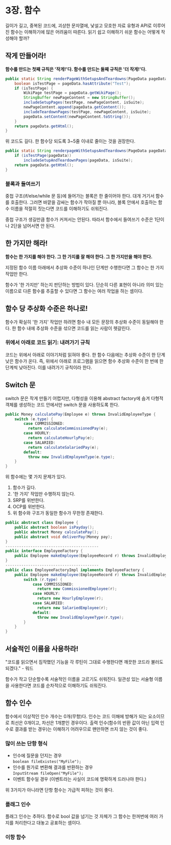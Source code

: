 # 3장. 함수
길이가 길고, 중복된 코드에, 괴상한 문자열에, 낯설고 모호한 자료 유형과 API로 이루어진 함수는 이해하기에 많은 어려움이 따른다. 읽기 쉽고 이해하기 쉬운 함수는 어떻게 작성해야 할까?

## 작게 만들어라!
**함수를 만드는 첫째 규칙은 '작게!'다. 함수를 만드는 둘째 규칙은 '더 작게!'다.**

```java
public static String renderPageWithSetupsAndTeardowns(PageData pageData, boolean isSuite) throws Exception {
    boolean isTestPage = pageData.hasAttribute("Test");
    if (isTestPage) {
        WikiPage testPage = pageData.getWikiPage();
        StringBuffer newPageContent = new StringBuffer();
        includeSetupPages(testPage, newPageContent, isSuite);
        newPageContent.append(pageData.getContent());
        includeTeardownPages(testPage, newPageContent, isSuite);
        pageData.setContent(newPageContent.toString());
    }
    return pageData.getHtml();
}
```

위 코드도 길다. 한 함수당 되도록 3~5줄 이내로 줄이는 것을 권장한다.
```java
public static String renderpageWithSetupsAndTeardowns(PageData pageData, boolean isSuite) throws Exception {
    if (isTestPage(pageData))
        includeSetupAndTeardownPages(pageData, isSuite);
    return pageData.getHtml();
}
```

### 블록과 들여쓰기
중첩 구조(if/else/while 문 등)에 들어가는 블록은 한 줄이어야 한다. 대개 거기서 함수를 호출한다. 그러면 바깥을 감싸는 함수가 작아질 뿐 아니라, 블록 안에서 호출하는 함수 이름을 적절히 짓는다면 코드를 이해하기도 쉬워진다.

중첩 구조가 생길만큼 함수가 커져서는 안된다. 따라서 함수에서 들여쓰기 수준은 1단이나 2단을 넘어서면 안 된다.

## 한 가지만 해라!
**함수는 한 가지를 해야 한다. 그 한 가지를 잘 해야 한다. 그 한 가지만을 해야 한다.**

지정된 함수 이름 아래에서 추상화 수준이 하나인 단계만 수행한다면 그 함수는 한 가지 작업만 한다.

함수가 '한 가지만' 하는지 판단하는 방법이 있다. 단순히 다른 표현이 아니라 의미 있는 이름으로 다른 함수를 추출할 수 있다면 그 함수는 여러 작업을 하는 셈이다.

## 함수 당 추상화 수준은 하나로!
함수가 확실히 '한 가지' 작업만 하려면 함수 내 모든 문장의 추상화 수준이 동일해야 한다. 한 함수 내에 추상화 수준을 섞으면 코드를 읽는 사람이 헷갈린다.

### 위에서 아래로 코드 읽기: 내려가기 규칙
코드는 위에서 아래로 이야기처럼 읽혀야 좋다. 한 함수 다음에는 추상화 수준이 한 단계 낮은 함수가 온다. 즉, 위에서 아래로 프로그램을 읽으면 함수 추상화 수준이 한 번에 한 단계씩 낮아진다. 이를 내려가기 규칙이라 한다.

## Switch 문
switch 문은 작게 만들기 어렵지만, 다형성을 이용해 abstract factory에 숨겨 다형적 객체를 생성하는 코드 안에서만 switch 문을 사용하도록 한다.

```java
public Money calculatePay(Employee e) throws InvalidEmployeeType {
    switch (e.type) {
        case COMMISSIONED:
          return calculateCommissionedPay(e);
        case HOURLY:
          return calculateHourlyPay(e);
        case SALARIED:
          return calculateSalariedPay(e);
        default:
          throw new InvalidEmployeeType(e.type);
    }
}
```

위 함수에는 몇 가지 문제가 있다.
1. 함수가 길다.
2. '한 가지' 작업만 수행하지 않는다.
3. SRP를 위반한다.
4. OCP를 위반한다.
5. 위 함수와 구조가 동일한 함수가 무한정 존재한다.

```java
public abstract class Employee {
    public abstract boolean isPayday();
    public abstract Money calculatePay();
    public abstract void deliverPay(Money pay);
}
-----------------------------------------
public interface EmployeeFactory {
    public Employee makeEmployee(EmployeeRecord r) throws InvalidEmployeeType;
}
-----------------------------------------
public class EmployeeFactoryImpl implements EmployeeFactory {
    public Employee makeEmployee(EmployeeRecord r) throws InvalidEmployeeType {
        switch (r.type) {
            case COMMISSIONED:
              return new CommissionedEmployee(r);
            case HOURLY:
              return new HourlyEmployee(r);
            case SALARIED:
              return new SalariedEmployee(r);
            default:
              throw new InvalidEmployeeType(r.type);
        }
    }
}
```

## 서술적인 이름을 사용하라!
"코드를 읽으면서 짐작했던 기능을 각 루틴이 그대로 수행한다면 깨끗한 코드라 불러도 되겠다." - 워드

함수가 작고 단순할수록 서술적인 이름을 고르기도 쉬워진다. 일관성 있는 서술형 이름을 사용한다면 코드를 순차적으로 이해하기도 쉬워진다.

## 함수 인수
함수에서 이상적인 인수 개수는 0개(무항)다. 인수는 코드 이해에 방해가 되는 요소이므로 최선은 0개이고, 차선은 1개뿐인 경우이다. 출력 인수(함수의 반환 값이 아닌 입력 인수로 결과를 받는 경우)는 이해하기 어려우므로 왠만하면 쓰지 않는 것이 좋다.

### 많이 쓰는 단항 형식
- 인수에 질문을 던지는 경우  
`boolean fileExistes("MyFile");`
- 인수를 뭔가로 변환해 결과를 반환하는 경우  
`InputStream fileOpen("MyFile");`
- 이벤트 함수일 경우 (이벤트라는 사실이 코드에 명확하게 드러나야 한다.)

위 3가지가 아니라면 단항 함수는 가급적 피하는 것이 좋다.

### 플래그 인수
플래그 인수는 추하다. 함수로 bool 값을 넘기는 것 자체가 그 함수는 한꺼번에 여러 가지를 처리한다고 대놓고 공표하는 셈이다.

### 이항 함수

